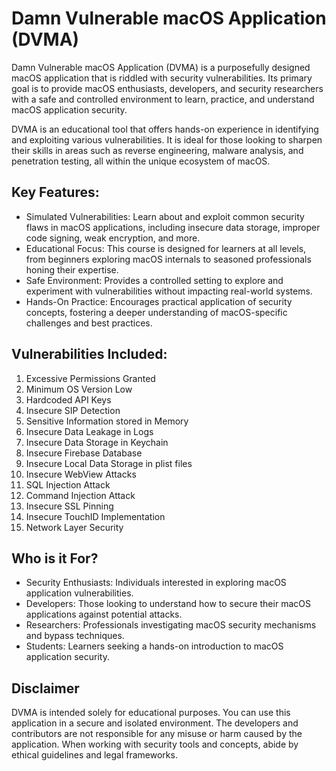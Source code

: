 # Damn Vulnerable macOS Application (DVMA)
Damn Vulnerable macOS Application (DVMA) is a purposefully designed macOS application that is riddled with security vulnerabilities. Its primary goal is to provide macOS enthusiasts, developers, and security researchers with a safe and controlled environment to learn, practice, and understand macOS application security.

DVMA is an educational tool that offers hands-on experience in identifying and exploiting various vulnerabilities. It is ideal for those looking to sharpen their skills in areas such as reverse engineering, malware analysis, and penetration testing, all within the unique ecosystem of macOS.

## Key Features:

* Simulated Vulnerabilities: Learn about and exploit common security flaws in macOS applications, including insecure data storage, improper code signing, weak encryption, and more.
* Educational Focus: This course is designed for learners at all levels, from beginners exploring macOS internals to seasoned professionals honing their expertise.
* Safe Environment: Provides a controlled setting to explore and experiment with vulnerabilities without impacting real-world systems.
* Hands-On Practice: Encourages practical application of security concepts, fostering a deeper understanding of macOS-specific challenges and best practices.

## Vulnerabilities Included:

1. Excessive Permissions Granted
2. Minimum OS Version Low
3. Hardcoded API Keys
4. Insecure SIP Detection
5. Sensitive Information stored in Memory
6. Insecure Data Leakage in Logs
7. Insecure Data Storage in Keychain
8. Insecure Firebase Database
9. Insecure Local Data Storage in plist files
10. Insecure WebView Attacks
11. SQL Injection Attack
12. Command Injection Attack
13. Insecure SSL Pinning
14. Insecure TouchID Implementation
15. Network Layer Security

## Who is it For?

* Security Enthusiasts: Individuals interested in exploring macOS application vulnerabilities.
* Developers: Those looking to understand how to secure their macOS applications against potential attacks.
* Researchers: Professionals investigating macOS security mechanisms and bypass techniques.
* Students: Learners seeking a hands-on introduction to macOS application security.

## Disclaimer
DVMA is intended solely for educational purposes. You can use this application in a secure and isolated environment. The developers and contributors are not responsible for any misuse or harm caused by the application. When working with security tools and concepts, abide by ethical guidelines and legal frameworks.

